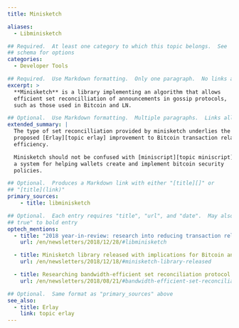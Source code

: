 ```yaml
---
title: Minisketch

aliases:
  - Libminisketch

## Required.  At least one category to which this topic belongs.  See
## schema for options
categories:
  - Developer Tools

## Required.  Use Markdown formatting.  Only one paragraph.  No links allowed.
excerpt: >
  **Minisketch** is a library implementing an algorithm that allows
  efficient set reconcilliation of announcements in gossip protocols,
  such as those used in Bitcoin and LN.

## Optional.  Use Markdown formatting.  Multiple paragraphs.  Links allowed.
extended_summary: |
  The type of set reconcilliation provided by minisketch underlies the
  proposed [Erlay][topic erlay] improvement to Bitcoin transaction relay
  efficiency.

  Minisketch should not be confused with [miniscript][topic miniscript],
  a system for helping wallets create and implement bitcoin security
  policies.

## Optional.  Produces a Markdown link with either "[title][]" or
## "[title](link)"
primary_sources:
    - title: libminisketch

## Optional.  Each entry requires "title", "url", and "date".  May also use "feature:
## true" to bold entry
optech_mentions:
  - title: "2018 year-in-review: research into reducing transaction relay data"
    url: /en/newsletters/2018/12/28/#libminisketch

  - title: Minisketch library released with implications for Bitcoin and LN
    url: /en/newsletters/2018/12/18/#minisketch-library-released

  - title: Researching bandwidth-efficient set reconciliation protocol
    url: /en/newsletters/2018/08/21/#bandwidth-efficient-set-reconciliation-protocol-for-transactions

## Optional.  Same format as "primary_sources" above
see_also:
  - title: Erlay
    link: topic erlay
---
```


